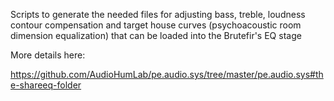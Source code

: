 Scripts to generate the needed files for adjusting bass, treble, loudness contour compensation and target house curves (psychoacoustic room dimension equalization) that can be loaded into the Brutefir's EQ stage

More details here:

https://github.com/AudioHumLab/pe.audio.sys/tree/master/pe.audio.sys#the-shareeq-folder
